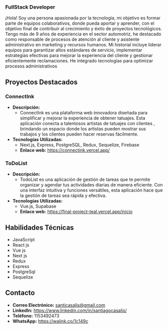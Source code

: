 

### FullStack Developer
¡Hola! Soy una persona apasionada por la tecnología, mi objetivo es formar parte de equipos colaborativos, donde pueda aportar y aprender, con el objetivo final de contribuir al crecimiento y éxito de proyectos tecnológicos.
Tengo más de 9 años de experiencia en el sector automotriz, he destacado como responsable de procesos de atención al cliente y asistente administrativo en marketing y recursos humanos. Mi historial incluye liderar equipos para garantizar altos estándares de servicio, implementar estrategias efectivas para mejorar la experiencia del cliente y gestionar eficientemente reclamaciones. He integrado tecnologías para optimizar procesos administrativos

## Proyectos Destacados

### ConnectInk
* **Descripción:**
  - ConnectInk es una plataforma web innovadora diseñada para simplificar y mejorar la experiencia de obtener tatuajes. Esta aplicación conecta a talentosos artistas de tatuajes con clientes , brindando un espacio donde los artistas pueden mostrar sus trabajos y los clientes pueden hacer reservas fácilmente.
* **Tecnologías Utilizadas:**
  - Next.js, Express, PostgreSQL, Redux, Sequelize, Firebase
  -  **Enlace web:** https://connectink.vercel.app/

### ToDoList
* **Descripción:**
  - TodoList es una aplicación  de gestión de tareas que te permite organizar y agendar tus actividades diarias de manera eficiente. Con una interfaz intuitiva y funciones versátiles, esta aplicación hace que la gestión de tareas sea rápida y efectiva.
* **Tecnologías Utilizadas:**
  - Vue.js, Supabase
  - **Enlace web:** https://final-project-teal.vercel.app/inicio



## Habilidades Técnicas

* JavaScript
* React js
* Vue js
* Next js
* Redux
* Express
* PostgreSql
* Sequelize

## Contacto

* **Correo Electrónico:** santicasalis@gmail.com
* **LinkedIn:** https://www.linkedin.com/in/santiagocasalis/
* **Teléfono:** 1153492473
* **WhatsApp:** https://walink.co/1c149c
 



```
